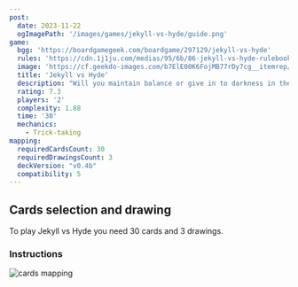 ```yaml
---
post: 
  date: 2023-11-22
  ogImagePath: '/images/games/jekyll-vs-hyde/guide.png'
game:
  bgg: 'https://boardgamegeek.com/boardgame/297129/jekyll-vs-hyde'
  rules: 'https://cdn.1j1ju.com/medias/95/6b/86-jekyll-vs-hyde-rulebook.pdf'
  image: 'https://cf.geekdo-images.com/b7ElE00K6FojMB77rDy7cg__itemrep/img/M94kxgAliXi2bCvtVGhPGEzNvbI=/fit-in/246x300/filters:strip_icc()/pic5316646.jpg'
  title: 'Jekyll vs Hyde'
  description: "Will you maintain balance or give in to darkness in the battle of Hyde and Jekyll?"
  rating: 7.3
  players: '2'
  complexity: 1.88
  time: '30'
  mechanics:
    - Trick-taking
mapping:
  requiredCardsCount: 30
  requiredDrawingsCount: 3
  deckVersion: "v0.4b"
  compatibility: 5
---
```


## Cards selection and drawing

To play Jekyll vs Hyde you need 30 cards and 3 drawings.

### Instructions

![cards mapping](/images/games/jekyll-vs-hyde/guide.png)
